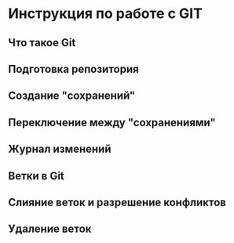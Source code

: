 #  Инструкция по работе с GIT

## Что такое Git

## Подготовка репозитория

## Создание "сохранений"

## Переключение между "сохранениями"

## Журнал изменений 

Ветки в Git
-----------
Слияние веток и разрешение конфликтов
--------------------------------------

Удаление веток
-----------------------------




